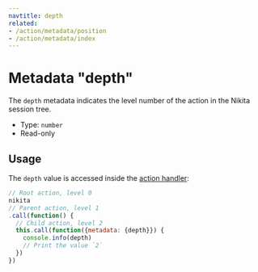 ```yaml
---
navtitle: depth
related:
- /action/metadata/position
- /action/metadata/index
---
```


# Metadata "depth"

The `depth` metadata indicates the level number of the action in the Nikita session tree.

* Type: `number`
* Read-only

## Usage

The `depth` value is accessed inside the [action handler](/current/action/handler):

```js
// Root action, level 0
nikita
// Parent action, level 1
.call(function() {
  // Child action, level 2
  this.call(function({metadata: {depth}}) {
    console.info(depth)
    // Print the value `2`
  })
})
```
